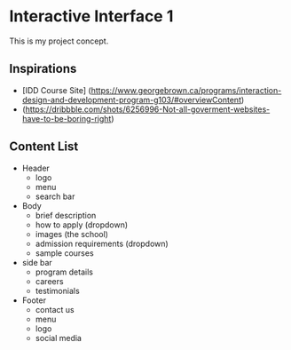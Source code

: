 # Interactive Interface 1
This is my project concept. 

## Inspirations 
- [IDD Course Site] (https://www.georgebrown.ca/programs/interaction-design-and-development-program-g103/#overviewContent)
- (https://dribbble.com/shots/6256996-Not-all-goverment-websites-have-to-be-boring-right)

## Content List
- Header
    - logo
    - menu
    - search bar
- Body
    - brief description
    - how to apply (dropdown)
    - images (the school)
    - admission requirements (dropdown)
    - sample courses
- side bar
    - program details
    - careers 
    - testimonials
- Footer
    - contact us 
    - menu
    - logo 
    - social media 
